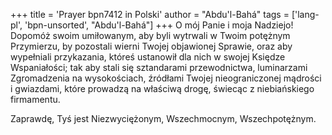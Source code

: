+++
title = 'Prayer bpn7412 in Polski'
author = "Abdu'l-Bahá"
tags = ['lang-pl', 'bpn-unsorted', "Abdu'l-Bahá"]
+++
O mój Panie i moja Nadziejo! Dopomóż swoim umiłowanym, aby byli wytrwali w Twoim potężnym Przymierzu, by pozostali wierni Twojej objawionej Sprawie, oraz aby wypełniali przykazania, któreś ustanowił dla nich w swojej Księdze Wspaniałości; tak aby stali się sztandarami przewodnictwa, luminarzami Zgromadzenia na wysokościach, źródłami Twojej nieograniczonej mądrości i gwiazdami, które prowadzą na właściwą drogę, świecąc z niebiańskiego firmamentu. 
    
Zaprawdę, Tyś jest Niezwyciężonym, Wszechmocnym, Wszechpotężnym.
